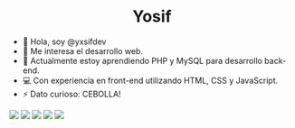 <h1 style="text-align:center">Yosif</h1>

- 👋 Hola, soy @yxsifdev
- 👀 Me interesa el desarrollo web.
- 🌱 Actualmente estoy aprendiendo PHP y MySQL para desarrollo back-end.
- 💻 Con experiencia en front-end utilizando HTML, CSS y JavaScript.
- ⚡ Dato curioso: CEBOLLA!

[![](https://raw.githubusercontent.com/yxsifdev/profile-summary-cards/master/profile-summary-card-output/vue/0-profile-details.svg)](https://github.com/yxsifdev)
[![](https://raw.githubusercontent.com/yxsifdev/profile-summary-cards/master/profile-summary-card-output/vue/1-repos-per-language.svg)](https://github.com/yxsifdev) [![](https://raw.githubusercontent.com/yxsifdev/profile-summary-cards/master/profile-summary-card-output/vue/2-most-commit-language.svg)](https://github.com/yxsifdev)
[![](https://raw.githubusercontent.com/yxsifdev/profile-summary-cards/master/profile-summary-card-output/vue/3-stats.svg)](https://github.com/yxsifdev) [![](https://raw.githubusercontent.com/yxsifdev/profile-summary-cards/master/profile-summary-card-output/vue/4-productive-time.svg)](https://github.com/yxsifdev)

<!---
yxsifdev/yxsifdev is a ✨ special ✨ repository because its `README.md` (this file) appears on your GitHub profile.
You can click the Preview link to take a look at your changes.
--->
